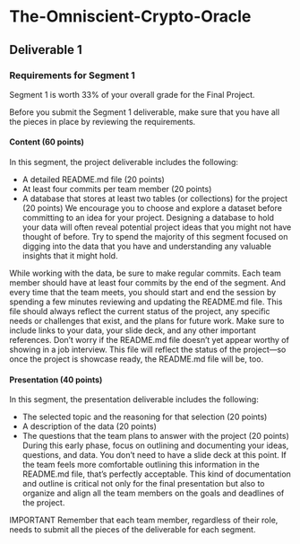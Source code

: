 # The-Omniscient-Crypto-Oracle

## Deliverable 1

### Requirements for Segment 1
Segment 1 is worth 33% of your overall grade for the Final Project.

Before you submit the Segment 1 deliverable, make sure that you have all the pieces in place by reviewing the requirements.

#### Content (60 points)
In this segment, the project deliverable includes the following:

- A detailed README.md file (20 points)
- At least four commits per team member (20 points)
- A database that stores at least two tables (or collections) for the project (20 points)
We encourage you to choose and explore a dataset before committing to an idea for your project. Designing a database to hold your data will often reveal potential project ideas that you might not have thought of before. Try to spend the majority of this segment focused on digging into the data that you have and understanding any valuable insights that it might hold.

While working with the data, be sure to make regular commits. Each team member should have at least four commits by the end of the segment. And every time that the team meets, you should start and end the session by spending a few minutes reviewing and updating the README.md file. This file should always reflect the current status of the project, any specific needs or challenges that exist, and the plans for future work. Make sure to include links to your data, your slide deck, and any other important references. Don’t worry if the README.md file doesn’t yet appear worthy of showing in a job interview. This file will reflect the status of the project—so once the project is showcase ready, the README.md file will be, too.

#### Presentation (40 points)
In this segment, the presentation deliverable includes the following:

- The selected topic and the reasoning for that selection (20 points)
- A description of the data (20 points)
- The questions that the team plans to answer with the project (20 points)
During this early phase, focus on outlining and documenting your ideas, questions, and data. You don’t need to have a slide deck at this point. If the team feels more comfortable outlining this information in the README.md file, that’s perfectly acceptable. This kind of documentation and outline is critical not only for the final presentation but also to organize and align all the team members on the goals and deadlines of the project.

IMPORTANT
Remember that each team member, regardless of their role, needs to submit all the pieces of the deliverable for each segment.

